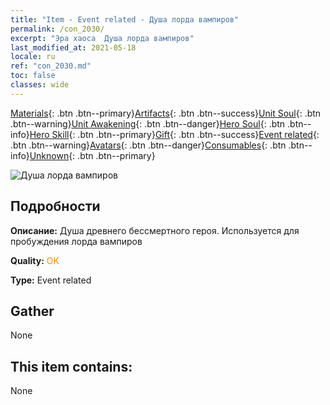 ```yaml
---
title: "Item - Event related - Душа лорда вампиров"
permalink: /con_2030/
excerpt: "Эра хаоса  Душа лорда вампиров"
last_modified_at: 2021-05-18
locale: ru
ref: "con_2030.md"
toc: false
classes: wide
---
```

 [Materials](/ItemsRU/){: .btn .btn--primary}[Artifacts](/ItemsRU/Artifacts/){: .btn .btn--success}[Unit Soul](/ItemsRU/UnitSoul/){: .btn .btn--warning}[Unit Awakening](/ItemsRU/UnitAwakening/){: .btn .btn--danger}[Hero Soul](/ItemsRU/HeroSoul/){: .btn .btn--info}[Hero Skill](/ItemsRU/HeroSkill/){: .btn .btn--primary}[Gift](/ItemsRU/Gift/){: .btn .btn--success}[Event related](/ItemsRU/Events/){: .btn .btn--warning}[Avatars](/ItemsRU/Avatars/){: .btn .btn--danger}[Consumables](/ItemsRU/Consumables/){: .btn .btn--info}[Unknown](/ItemsRU/Unknown/){: .btn .btn--primary}

 ![Душа лорда вампиров](/images/t/juexing_304.png)

## Подробности
 **Описание:** Душа древнего бессмертного героя. Используется для пробуждения лорда вампиров

 **Quality:** <span style="color: #FF8C00">OK</span>

 **Type:** Event related

## Gather

  None

## This item contains:

  None

